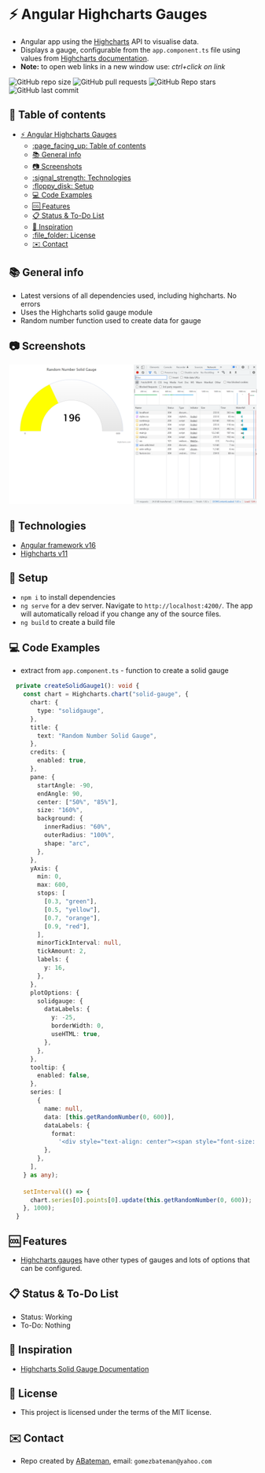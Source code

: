 # :zap: Angular Highcharts Gauges

* Angular app using the [Highcharts](https://www.highcharts.com/) API to visualise data.
* Displays a gauge, configurable from the `app.component.ts` file using values from [Highcharts documentation](https://api.highcharts.com/highcharts/chart#).
* **Note:** to open web links in a new window use: _ctrl+click on link_

![GitHub repo size](https://img.shields.io/github/repo-size/AndrewJBateman/angular-highcharts-gauges?style=plastic)
![GitHub pull requests](https://img.shields.io/github/issues-pr/AndrewJBateman/angular-highcharts-gauges?style=plastic)
![GitHub Repo stars](https://img.shields.io/github/stars/AndrewJBateman/angular-highcharts-gauges?style=plastic)
![GitHub last commit](https://img.shields.io/github/last-commit/AndrewJBateman/angular-highcharts-gauges?style=plastic)

## :page_facing_up: Table of contents

* [:zap: Angular Highcharts Gauges](#zap-angular-highcharts-gauges)
  * [:page\_facing\_up: Table of contents](#page_facing_up-table-of-contents)
  * [:books: General info](#books-general-info)
  * [:camera: Screenshots](#camera-screenshots)
  * [:signal\_strength: Technologies](#signal_strength-technologies)
  * [:floppy\_disk: Setup](#floppy_disk-setup)
  * [:computer: Code Examples](#computer-code-examples)
  * [:cool: Features](#cool-features)
  * [:clipboard: Status \& To-Do List](#clipboard-status--to-do-list)
  * [:clap: Inspiration](#clap-inspiration)
  * [:file\_folder: License](#file_folder-license)
  * [:envelope: Contact](#envelope-contact)

## :books: General info

* Latest versions of all dependencies used, including highcharts. No errors
* Uses the Highcharts solid gauge module
* Random number function used to create data for gauge

## :camera: Screenshots

![Example screenshot](./img/gauge.png)

## :signal_strength: Technologies

* [Angular framework v16](https://angular.io/)
* [Highcharts v11](https://www.highcharts.com/)

## :floppy_disk: Setup

* `npm i` to install dependencies
* `ng serve` for a dev server. Navigate to `http://localhost:4200/`. The app will automatically reload if you change any of the source files.
* `ng build` to create a build file

## :computer: Code Examples

* extract from `app.component.ts` - function to create a solid gauge

```typescript
  private createSolidGauge1(): void {
    const chart = Highcharts.chart("solid-gauge", {
      chart: {
        type: "solidgauge",
      },
      title: {
        text: "Random Number Solid Gauge",
      },
      credits: {
        enabled: true,
      },
      pane: {
        startAngle: -90,
        endAngle: 90,
        center: ["50%", "85%"],
        size: "160%",
        background: {
          innerRadius: "60%",
          outerRadius: "100%",
          shape: "arc",
        },
      },
      yAxis: {
        min: 0,
        max: 600,
        stops: [
          [0.3, "green"],
          [0.5, "yellow"],
          [0.7, "orange"],
          [0.9, "red"],
        ],
        minorTickInterval: null,
        tickAmount: 2,
        labels: {
          y: 16,
        },
      },
      plotOptions: {
        solidgauge: {
          dataLabels: {
            y: -25,
            borderWidth: 0,
            useHTML: true,
          },
        },
      },
      tooltip: {
        enabled: false,
      },
      series: [
        {
          name: null,
          data: [this.getRandomNumber(0, 600)],
          dataLabels: {
            format:
              '<div style="text-align: center"><span style="font-size: 3rem">{y}</span></div>',
          },
        },
      ],
    } as any);

    setInterval(() => {
      chart.series[0].points[0].update(this.getRandomNumber(0, 600));
    }, 1000);
  }
```

## :cool: Features

* [Highcharts gauges](https://www.highcharts.com/) have other types of gauges and lots of options that can be configured.

## :clipboard: Status & To-Do List

* Status: Working
* To-Do: Nothing

## :clap: Inspiration

* [Highcharts Solid Gauge Documentation](https://api.highcharts.com/highcharts/plotOptions.solidgauge?_ga=2.254467530.33117973.1645276249-1074080791.1645276249)

## :file_folder: License

* This project is licensed under the terms of the MIT license.

## :envelope: Contact

* Repo created by [ABateman](https://github.com/AndrewJBateman), email: `gomezbateman@yahoo.com`
